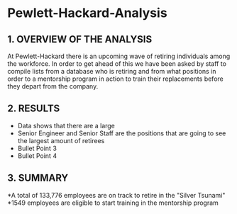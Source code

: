 # Pewlett-Hackard-Analysis

## 1. OVERVIEW OF THE ANALYSIS
At Pewlett-Hackard there is an upcoming wave of retiring individuals among the workforce. In order to get ahead of this we have been asked by staff to compile lists from a database who is retiring and from what positions in order to a mentorship program in action to train their replacements before they depart from the company.

## 2. RESULTS

- Data shows that there are a large 
- Senior Engineer and Senior Staff are the positions that are going to see the largest amount of retirees
- Bullet Point 3
- Bullet Point 4

## 3. SUMMARY

*A total of 133,776 employees are on track to retire in the "Silver Tsunami"
*1549 employees are eligible to start training in the mentorship program
